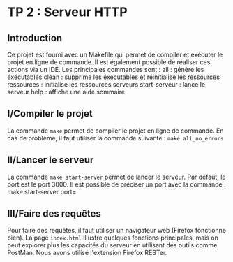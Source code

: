 # TP 2 : Serveur HTTP

## Introduction
Ce projet est fourni avec un Makefile qui permet de compiler et exécuter le projet en ligne de commande. Il est également possible de réaliser ces actions via un IDE. Les principales commandes sont :
  all : génère les éxécutables
  clean : supprime les éxécutables et réinitialise les ressources
  ressources : initialise les ressources serveurs
  start-serveur : lance le serveur
  help : affiche une aide sommaire

## I/Compiler le projet
La commande `make` permet de compiler le projet en ligne de commande. En cas de problème, il faut utiliser la commande suivante :
  `make all_no_errors`

## II/Lancer le serveur
La commande `make start-server` permet de lancer le serveur. Par défaut, le port est le port 3000. Il est possible de préciser un port avec la commande :
  make start-server port=<numero-port>

## III/Faire des requêtes
Pour faire des requêtes, il faut utiliser un navigateur web (Firefox fonctionne bien). La page `index.html` illustre quelques fonctions principales, mais on peut explorer plus les capacités du serveur en utilisant des outils comme PostMan. Nous avons utilisé l'extension Firefox RESTer.
